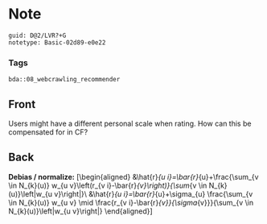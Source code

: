 # Note
```
guid: D@2/LVR?+G
notetype: Basic-02d89-e0e22
```

### Tags
```
bda::08_webcrawling_recommender
```

## Front
Users might have a different personal scale when rating. How can this be compensated for in CF?

## Back
<b>Debias / normalize:</b> \[\begin{aligned} &\hat{r}_{u
i}=\bar{r}_{u}+\frac{\sum_{v \in N_{k}(u)} w_{u v}\left(r_{v
i}-\bar{r}_{v}\right)}{\sum_{v \in N_{k}(u)}\left|w_{u v}\right|}\\
&\hat{r}_{u i}=\bar{r}_{u}+\sigma_{u} \frac{\sum_{v \in
N_{k}(u)} w_{u v} \mid \frac{r_{v
i}-\bar{r}_{v}}{\sigma_{v}}}{\sum_{v \in N_{k}(u)}\left|w_{u
v}\right|} \end{aligned}\]
